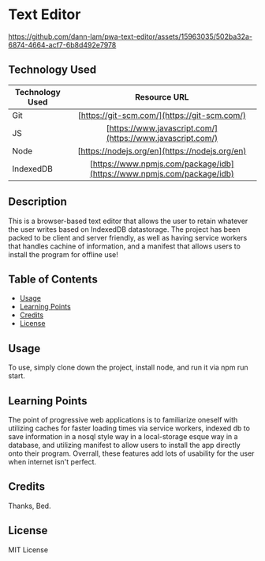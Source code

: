 # Text Editor


https://github.com/dann-lam/pwa-text-editor/assets/15963035/502ba32a-6874-4664-acf7-6b8d492e7978


## Technology Used

| Technology Used         | Resource URL           |
| ------------- |:-------------:|
| Git | [https://git-scm.com/](https://git-scm.com/)     |
| JS  | [https://www.javascript.com/](https://www.javascript.com/)     |
| Node  | [https://nodejs.org/en](https://nodejs.org/en)     |
| IndexedDB | [https://www.npmjs.com/package/idb](https://www.npmjs.com/package/idb)     |


## Description

This is a browser-based text editor that allows the user to retain whatever the user writes based on IndexedDB datastorage.
The project has been packed to be client and server friendly, as well as having service workers that handles cachine of information, and a manifest that allows users to install the program for offline use!

## Table of Contents


* [Usage](#usage)
* [Learning Points](#learning-points)
* [Credits](#credits)
* [License](#license)


## Usage

To use, simply clone down the project, install node, and run it via npm run start.


## Learning Points

The point of progressive web applications is to familiarize oneself with utilizing caches for faster loading times via service workers, indexed db to save information in a nosql style way in a local-storage esque way in a database, and utilizing manifest to allow users to install the app directly onto their program.
Overrall, these features add lots of usability for the user when internet isn't perfect. 


## Credits

Thanks, Bed.


## License

MIT License

